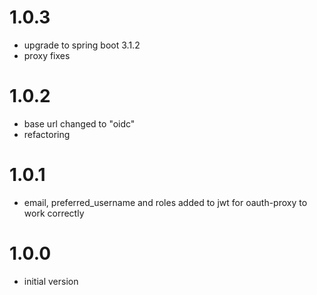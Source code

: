 # 1.0.3
- upgrade to spring boot 3.1.2
- proxy fixes

# 1.0.2
- base url changed to "oidc"
- refactoring

# 1.0.1
- email, preferred_username and roles added to jwt for oauth-proxy to work correctly

# 1.0.0
- initial version